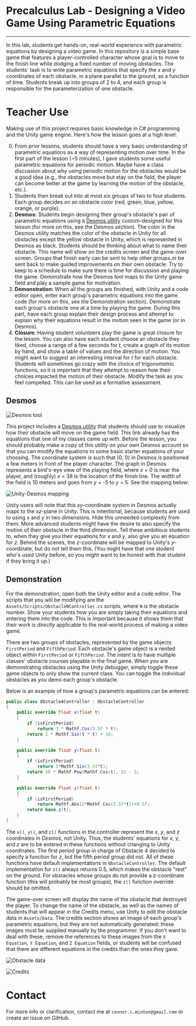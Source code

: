 # Precalculus Lab - Designing a Video Game Using Parametric Equations

---

In this lab, students get hands-on, real-world experience with parametric equations
by designing a video game. In this repository is a simple base game that features a
player-controlled character whose goal is to move to the finish line while dodging
a fixed number of moving obstacles. The students' task is to write parametric equations
that specify the _x_ and _y_ coordinates of each obstacle, in a plane parallel to the
ground, as a function of time. Students break up into groups of 2 to 4, and each
group is responsible for the parameterization of one obstacle.

# Teacher Use

Making use of this project requires basic knowledge in C# programming and the Unity
game engine. Here's how the lesson goes at a high level:

0. From prior lessons, students should have a very basic understanding of
   parametric equations as a way of representing motion over time. In the first
   part of the lesson (~5 minutes), I gave students some useful parametric
   equations for periodic motion. Maybe have a class discussion about why using
   periodic motion for the obstacles would be a good idea (e.g., the obstacles
   move but stay on the field, the player can become better at the game by
   learning the motion of the obstacle, etc.).
1. Students then break out into at most six groups of two to four students. Each group
   decides on an obstacle color (red, green, blue, yellow, orange, or purple).
2. **Desmos:** Students begin designing their group's obstacle's pair of parametric equations
   using a [Desmos utility](https://www.desmos.com/calculator/sfgrffqxp2)
   custom-designed for this lesson (for more on this, see the Desmos section). The color
   in the Desmos utility matches the color of the obstacle in Unity for all obstacles
   except the yellow obstacle in Unity, which is represented in Desmos as black. Students
   should be thinking about what to name their obstacle. This name will show on the credits
   screen and the game-over screen. Groups that finish early can be sent to help
   other groups or be sent back to make guided improvements on their own
   obstacle. Try to keep to a schedule to make sure there is time for discussion
   and playing the game.  Demonstrate how the Desmos tool maps to the Unity game
   field and play a sample game for motivation.
3. **Demonstration:** When all the groups are finished, with Unity and a code
   editor open, enter each group's parametric equations into the game code (for
   more on this, see the Demonstration section).  Demonstrate each group's obstacle
   one at a time by playing the game. During this part, have each group explain
   their design process and attempt to explain why their equations result in the
   motion seen in the game (or in Desmos).
4. **Closure:** Having student volunteers play the game is great closure for the lesson.
   You can also have each student choose an obstacle they liked, choose a range
   of a few seconds for _t_, create a graph of its motion by hand, and show a
   table of values and the direction of motion. You might want to suggest an interesting
   interval for _t_ for each obstacle. Students will sometimes go crazy with
   the choice of trigonometric functions, so it is important that they attempt to
   reason how their choices impacted the motion of their obstacle. Modify the
   task as you feel compelled. This can be used as a formative assessment.

## Desmos

![Desmos tool](doc/desmos.png)

This project includes a [Desmos utility](https://www.desmos.com/calculator/sfgrffqxp2) that
students should use to visualize how their obstacle will move on the game field. This
link already has the equations that one of my classes came up with.  Before the
lesson, you should probably make a copy of this utility on your own Desmos
account so that you can modify the equations to some basic starter equations of your
choosing. The coordinate system is such that (0, 0) in Desmos is positioned a
few meters in front of the player character. The graph in Desmos represents a
bird's-eye view of the playing field, where _x_ = 0 is near the player, and
(roughly) _x_ = 38 is the location of the finish line.  The width of the field
is 10 meters and goes from _y_ = -5 to _y_ = 5. See the mapping below:

![Unity-Desmos mapping](doc/unity-desmos-mapping.gif)

Unity users will note that this _xy_-coordinate system in Desmos actually maps to the
_xz_-plane in Unity. This is intentional, because students are used to using _x_ and _y_
in two dimensions. Hide this unneeded complexity from them. More advanced
students might have the desire to also specify the motion of their obstacle in the third
dimension. Tell these ambitious students to, when they give you their equations
for _x_ and _y_, also give you an equation for _z_. Behind the scenes, the
_z_-coordinate will be mapped to Unity's _y_-coordinate, but do not tell them
this. (You might have that one student who's used Unity before, so you might
want to be honest with that student if they bring it up.)

## Demonstration

For the demonstration, open both the Unity editor and a code editor. The scripts that
you will be modifying are the `Assets/Scripts/ObstacleNController.cs` scripts, where
`N` is the obstacle number. Show your students how you are simply taking their equations
and entering them into the code. This is important because it shows them that their
work is _directly_ applicable to the real-world process of making a video game.

There are two groups of obstacles, represented by the game objects `FirstPeriod` and
`FifthPeriod`. Each obstacle's game object is a nested object within `FirstPeriod` or
`FifthPeriod`. The intent is to have multiple classes' obstacle courses playable in
the final game. When you are demonstrating obstacles using the Unity debugger, simply
toggle these game objects to only show the current class. You can toggle the
individual obstacles as you demo each group's obstacle.

Below is an example of how a group's parametric equations can be entered:

```c#
public class Obstacle4Controller : ObstacleController
{
    public override float x(float t)
    {
        if (isFirstPeriod)
            return 3 * Mathf.Cos(3.5f * t);
        return 2 * Mathf.Sin(t * t) + 18;
    }

    public override float y(float t)
    {
        if (isFirstPeriod)
            return 5*Mathf.Sin(3.5f*t);
        return 10 * Mathf.Pow(Mathf.Cos(t), 2) - 5;
    }

    public override float z(float t)
    {
        if (isFirstPeriod)
            return Mathf.Abs(2*Mathf.Cos(3.5f*t))+0.5f;
        return base.z(t);
    }
}
```

The `x()`, `y()`, and `z()` functions in the controller represent the _x_, _y_, and
_z_ coordinates in _Desmos_, not Unity. Thus, the students' equations for _x_, _y_,
and _z_ are to be entered in these functions without changing to Unity coordinates.
The first period group in charge of Obstacle 4 decided to specify a function for _z_,
but the fifth period group did not.  All of these functions have default
implementations in `ObstacleController`. The default implementation for `z()`
always returns 0.5, which makes the obstacle "rest" on the ground.  For
obstacles whose groups do not provide a _z_-coordinate function (this will
probably be most groups), the `z()` function override should be omitted.

The game-over screen will display the name of the obstacle that destroyed the player.
To change the name of the obstacle, as well as the names of students that will appear
in the Credits menu, use Unity to edit the obstacle data in `Assets/Data`. The credits
section shows an image of each group's parametric equations, but they are not
automatically generated; these images must be supplied manually by the
programmer. If you don't want to deal with these, remove the references to these
images from the `X Equation`, `Y Equation`, and `Z Equation` fields, or students
will be confused that there are different equations in the credits than the ones
they gave.

![Obstacle data](doc/obstacle-data.png)

![Credits](doc/credits.png)

# Contact

For more info or clarification, contact me at `connor.c.minton@gmail.com` or create
an issue on GitHub.
